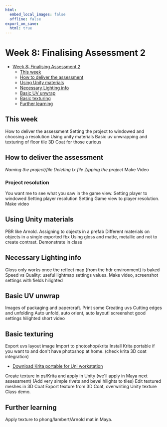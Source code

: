 ```yaml
---
html:
  embed_local_images: false
  offline: false
export_on_save:
  html: true
---
```


# Week 8: Finalising Assessment 2

<!-- @import "[TOC]" {cmd="toc" depthFrom=1 depthTo=2 orderedList=false} -->

<!-- code_chunk_output -->

- [Week 8: Finalising Assessment 2](#week-8-finalising-assessment-2)
  - [This week](#this-week)
  - [How to deliver the assessment](#how-to-deliver-the-assessment)
  - [Using Unity materials](#using-unity-materials)
  - [Necessary Lighting info](#necessary-lighting-info)
  - [Basic UV unwrap](#basic-uv-unwrap)
  - [Basic texturing](#basic-texturing)
  - [Further learning](#further-learning)

<!-- /code_chunk_output -->

## This week
How to deliver the assessment
Setting the project to windowed and choosing a resolution
Using unity materials
Basic uv unwrapping and texturing of floor tile
3D Coat for those curious

## How to deliver the assessment
_Naming the project/file_
_Deleting tx file_
_Zipping the project_
Make Video

### Project resolution
You want me to see what you saw in the game view.
Setting player to windowed
Setting player resolution
Setting Game view to player resolution.
Make video

## Using Unity materials
PBR like Arnold.
Assigning to objects in a prefab
Different materials on objects in a single exported fbx
Using gloss and matte, metallic and not to create contrast.
Demonstrate in class

## Necessary Lighting info
Gloss only works once the reflect map (from the hdr environment) is baked
Speed vs Quality: useful lightmap settings values.
Make video, screenshot settings with fields hilighted

## Basic UV unwrap
Images of packaging and papercraft. Print some
Creating uvs
Cutting edges and unfolding
Auto unfold, auto orient, auto layout!
screenshot good settings hilighted
short video

## Basic texturing
Export uvs layout image
Import to photoshop/krita
Install Krita portable if you want to and don't have photoshop at home. (check krita 3D coat integration)
- [Download Krita portable for Uni workstation](https://sourceforge.net/projects/portableapps/files/Krita%20Portable/)

Create texture in ps/Krita and apply in Unity (we'll apply in Maya next assessment)
(Add very simple rivets and bevel hilights to tiles)
Edit textured meshes in 3D Coat
Export texture from 3D Coat, overwriting Unity texture
Class demo.

## Further learning
Apply texture to phong/lambert/Arnold mat in Maya.

